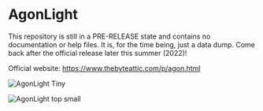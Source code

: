 # AgonLight
This repository is still in a PRE-RELEASE state and contains no documentation or help files. It is, for the time being, just a data dump. Come back after the official release later this summer (2022)!

Official website: https://www.thebyteattic.com/p/agon.html

![AgonLight Tiny](https://user-images.githubusercontent.com/69539226/174462247-27bceeb5-9327-4ab9-9f3a-fc9d77a20993.png)

![AgonLight top small](https://user-images.githubusercontent.com/69539226/174460606-0e86b685-e6bd-4564-a6f9-5506d476ab9a.png)
